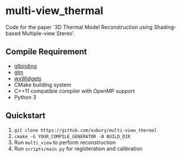 multi-view_thermal
======
Code for the paper '3D Thermal Model Reconstruction using Shading-based Multiple-view Stereo'.

Compile Requirement
------
* [glbinding](https://github.com/cginternals/glbinding)
* [glm](https://github.com/g-truc/glm)
* [wxWidgets](https://github.com/wxWidgets/wxWidgets)
* CMake building system
* C++11 compatible compiler with OpenMP support
* Python 3

Quickstart
------
1. `git clone https://github.com/xubury/multi-view_thermal`
2. `cmake -G YOUR_COMPILE_GENERATOR -B BUILD_DIR`
3. Run `multi_view` to perform reconstruction
4. Run `scripts/main.py` for registeration and calibration
